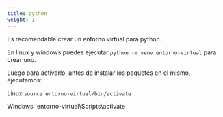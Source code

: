 ```yaml
---
title: python
weight: 1
---
```


Es recomendable crear un entorno virtual para python. 

En linux y windows puedes ejecutar `python -m venv entorno-virtual` para crear uno.

Luego para activarlo, antes de instalar los paquetes en el mismo, ejecutamos:

Linux `source entorno-virtual/bin/activate` 

Windows `entorno-virtual\Scripts\activate